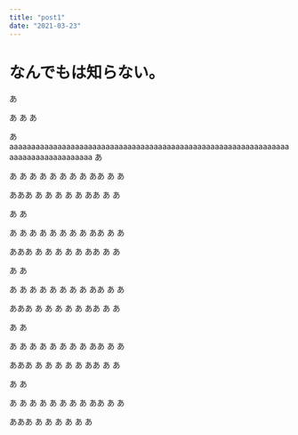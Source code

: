 ```yaml
---
title: "post1"
date: "2021-03-23"
---
```


# なんでもは知らない。
あ


あ
あ
あ

あaaaaaaaaaaaaaaaaaaaaaaaaaaaaaaaaaaaaaaaaaaaaaaaaaaaaaaaaaaaaaaaaaaaaaaaaaaaaaaaaaaa
あ

あ
あ
あ
あ
あ
あ
あ
あ
ああ
あ
あ

あああ
あ
あ
あ
あ
あ
ああ
あ
あ

あ
あ

あ
あ
あ
あ
あ
あ
あ
あ
ああ
あ
あ

あああ
あ
あ
あ
あ
あ
ああ
あ
あ

あ
あ

あ
あ
あ
あ
あ
あ
あ
あ
ああ
あ
あ

あああ
あ
あ
あ
あ
あ
ああ
あ
あ

あ
あ

あ
あ
あ
あ
あ
あ
あ
あ
ああ
あ
あ

あああ
あ
あ
あ
あ
あ
ああ
あ
あ

あ
あ

あ
あ
あ
あ
あ
あ
あ
あ
ああ
あ
あ

あああ
あ
あ
あ
あ
あ
あ
